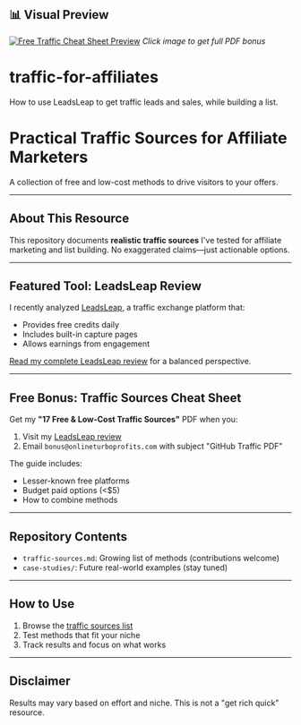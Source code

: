 ## 📊 Visual Preview
[![Free Traffic Cheat Sheet Preview](https://imgallery.llsvr.com/stevereal.6818d81945482.jpg)](https://onlineturboprofits.com/leadsleap-review/)
*Click image to get full PDF bonus*
# traffic-for-affiliates
How to use LeadsLeap to get traffic leads and sales, while building a list.
# Practical Traffic Sources for Affiliate Marketers

A collection of free and low-cost methods to drive visitors to your offers.

---

## About This Resource

This repository documents **realistic traffic sources** I've tested for affiliate marketing and list building. No exaggerated claims—just actionable options.

---

## Featured Tool: LeadsLeap Review

I recently analyzed [LeadsLeap](https://onlineturboprofits.com/leadsleap-review/), a traffic exchange platform that:
- Provides free credits daily
- Includes built-in capture pages
- Allows earnings from engagement

[Read my complete LeadsLeap review](https://onlineturboprofits.com/leadsleap-review/) for a balanced perspective.

---

## Free Bonus: Traffic Sources Cheat Sheet

Get my **"17 Free & Low-Cost Traffic Sources"** PDF when you:
1. Visit my [LeadsLeap review](https://onlineturboprofits.com/leadsleap-review/)
2. Email `bonus@onlineturboprofits.com` with subject "GitHub Traffic PDF"

The guide includes:
- Lesser-known free platforms
- Budget paid options (<$5)
- How to combine methods

---

## Repository Contents

- `traffic-sources.md`: Growing list of methods (contributions welcome)
- `case-studies/`: Future real-world examples (stay tuned)

---

## How to Use

1. Browse the [traffic sources list](traffic-sources.md)
2. Test methods that fit your niche
3. Track results and focus on what works

---

## Disclaimer

Results may vary based on effort and niche. This is not a "get rich quick" resource.

